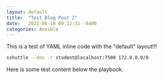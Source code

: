 ```yaml
---
layout: default
title:  "Test Blog Post 2"
date:   2022-06-18 09:12:31 -0400
categories: Ansible
---
```


This is a test of YAML inline code with the "default" layout!!!


```bash
sshuttle --dns -r student@localhost:7500 172.0.0.0/8
```


Here is some test content below the playbook.
